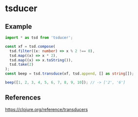 # tsducer

## Example

```typescript
import * as tsd from 'tsducer';

const xf = tsd.compose(
  tsd.filter((x: number) => x % 2 !== 0),
  tsd.map((x) => x * 2),
  tsd.map((x) => x.toString()),
  tsd.take(2)
);
const beep = tsd.transduce(xf, tsd.append, [] as string[]);

beep([1, 2, 3, 4, 5, 6, 7, 8, 9, 10]); // -> ['2', '6']
```

## References

https://clojure.org/reference/transducers
